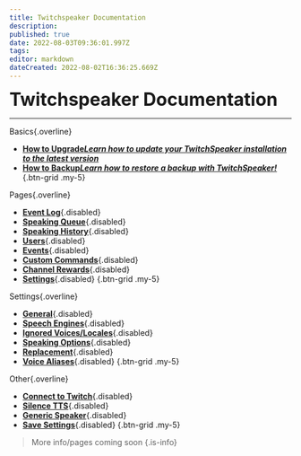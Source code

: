 ```yaml
---
title: Twitchspeaker Documentation
description: 
published: true
date: 2022-08-03T09:36:01.997Z
tags: 
editor: markdown
dateCreated: 2022-08-02T16:36:25.669Z
---
```


<font size="+3" class="mdi mdi-speaker text--twitch"><b> Twitchspeaker Documentation</b></font>

---

Basics{.overline}
- [<i class="mdi mdi-arrow-collapse-up text--twitch"></i>**How to Upgrade*Learn how to update your TwitchSpeaker installation to the latest version***](/en/TwitchSpeaker/Update)
- [<i class="mdi mdi-floppy text--twitch"></i>**How to Backup*Learn how to restore a backup with TwitchSpeaker!***](/en/TwitchSpeaker/Backup)
{.btn-grid .my-5}

Pages{.overline}
- [<i class="mdi mdi-clock text--twitch"></i>**Event Log**](/en/TwitchSpeaker/Pages/Event-Log){.disabled}
- [<i class="mdi mdi-human-queue text--twitch"></i>**Speaking Queue**](/en/TwitchSpeaker/Pages/Speaking-Queue){.disabled}
- [<i class="mdi mdi-history text--twitch"></i>**Speaking History**](/en/TwitchSpeaker/Pages/Speaking-History){.disabled}
- [<i class="mdi mdi-account text--twitch"></i>**Users**](/en/TwitchSpeaker/Pages/Users){.disabled}
- [<i class="mdi mdi-clock mdi-flip-h text--twitch"></i>**Events**](/en/TwitchSpeaker/Pages/Events){.disabled}
- [<i class="mdi mdi-exclamation-thick text--twitch"></i>**Custom Commands**](/en/TwitchSpeaker/Pages/Custom-Commands){.disabled}
- [<i class="mdi mdi-adjust text--twitch"></i>**Channel Rewards**](/en/TwitchSpeaker/Pages/Channel-Rewards){.disabled}
- [<i class="mdi mdi-cog text--twitch"></i>**Settings**](/en/TwitchSpeaker/Pages/Settings){.disabled}
{.btn-grid .my-5}

Settings{.overline}
- [<i class="mdi mdi-format-align-center text--twitch"></i>**General**](/en/TwitchSpeaker/Pages/Settings/General){.disabled}
- [<i class="mdi mdi-microphone text--twitch"></i>**Speech Engines**](/en/TwitchSpeaker/Pages/Settings/Speech-Engines){.disabled}
- [<i class="mdi mdi-close-thick text--twitch"></i>**Ignored Voices/Locales**](/en/TwitchSpeaker/Pages/Settings/Ignored-Voices-Locales){.disabled}
- [<i class="mdi mdi-format-list-numbered text--twitch"></i>**Speaking Options**](/en/TwitchSpeaker/Pages/Settings/Speaking-Options){.disabled}
- [<i class="mdi mdi-content-cut text--twitch"></i>**Replacement**](/en/TwitchSpeaker/Pages/Settings/Replacement){.disabled}
- [<i class="mdi mdi-account-voice text--twitch"></i>**Voice Aliases**](/en/TwitchSpeaker/Pages/Settings/Voice-Aliases){.disabled}
{.btn-grid .my-5}

Other{.overline}
- [<i class="mdi mdi-transit-connection-variant text--twitch"></i>**Connect to Twitch**](/en/TwitchSpeaker/Connect-to-Twitch){.disabled}
- [<i class="mdi mdi-volume-mute text--twitch"></i>**Silence TTS**](/en/TwitchSpeaker/Pages/Settings/Silence-TTS){.disabled}
- [<i class="mdi mdi-speaker text--twitch"></i>**Generic Speaker**](/en/TwitchSpeaker/Pages/Settings/Generic-Speaker){.disabled}
- [<i class="mdi mdi-cog text--twitch"></i>**Save Settings**](/en/TwitchSpeaker/Pages/Settings/Save-Settings){.disabled}
{.btn-grid .my-5}

> More info/pages coming soon
{.is-info}